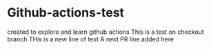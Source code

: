 # Github-actions-test

created to explore and learn github actions
This is a test on checkout branch
THis is a new line of text
A next PR line added here

